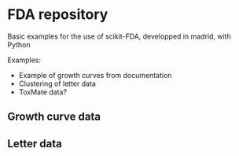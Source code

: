 # FDA repository

Basic examples for the use of scikit-FDA, developped in madrid, with Python

Examples:
- Example of growth curves from documentation
- Clustering of letter data
- ToxMate data?

## Growth curve data

## Letter data
